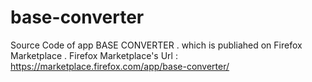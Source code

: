 # base-converter
Source Code of app BASE CONVERTER . which is publiahed on Firefox Marketplace . 
Firefox Marketplace's Url : https://marketplace.firefox.com/app/base-converter/
